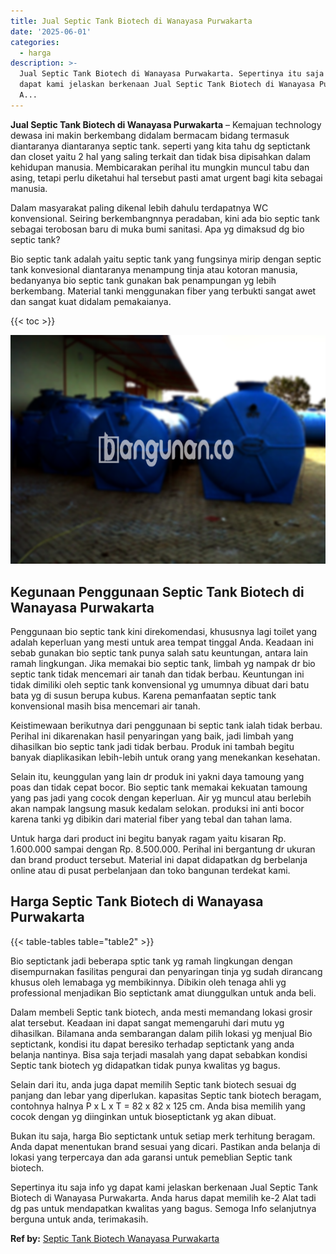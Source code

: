 ```yaml
---
title: Jual Septic Tank Biotech di Wanayasa Purwakarta
date: '2025-06-01'
categories:
  - harga
description: >-
  Jual Septic Tank Biotech di Wanayasa Purwakarta. Sepertinya itu saja info yg
  dapat kami jelaskan berkenaan Jual Septic Tank Biotech di Wanayasa Purwakarta.
  A...
---
```


**Jual Septic Tank Biotech di Wanayasa Purwakarta** – Kemajuan technology dewasa ini makin berkembang didalam bermacam bidang termasuk diantaranya diantaranya septic tank. seperti yang kita tahu dg septictank dan closet yaitu 2 hal yang saling terkait dan tidak bisa dipisahkan dalam kehidupan manusia. Membicarakan perihal itu mungkin muncul tabu dan asing, tetapi perlu diketahui hal tersebut pasti amat urgent bagi kita sebagai manusia.

Dalam masyarakat paling dikenal lebih dahulu terdapatnya WC konvensional. Seiring berkembangnnya peradaban, kini ada bio septic tank sebagai terobosan baru di muka bumi sanitasi. Apa yg dimaksud dg bio septic tank?

Bio septic tank adalah yaitu septic tank yang fungsinya mirip dengan septic tank konvesional diantaranya menampung tinja atau kotoran manusia, bedanyanya bio septic tank gunakan bak penampungan yg lebih berkembang. Material tanki menggunakan fiber yang terbukti sangat awet dan sangat kuat didalam pemakaianya.

{{< toc >}}

![Jual Septic Tank Biotech di Wanayasa Purwakarta](/images/jual-bio-septictank-39.png)

## Kegunaan Penggunaan Septic Tank Biotech di Wanayasa Purwakarta

Penggunaan bio septic tank kini direkomendasi, khususnya lagi toilet yang adalah keperluan yang mesti untuk area tempat tinggal Anda. Keadaan ini sebab gunakan bio septic tank punya salah satu keuntungan, antara lain ramah lingkungan. Jika memakai bio septic tank, limbah yg nampak dr bio septic tank tidak mencemari air tanah dan tidak berbau. Keuntungan ini tidak dimiliki oleh septic tank konvensional yg umumnya dibuat dari batu bata yg di susun berupa kubus. Karena pemanfaatan septic tank konvensional masih bisa mencemari air tanah.

Keistimewaan berikutnya dari penggunaan bi septic tank ialah tidak berbau. Perihal ini dikarenakan hasil penyaringan yang baik, jadi limbah yang dihasilkan bio septic tank jadi tidak berbau. Produk ini tambah begitu banyak diaplikasikan lebih-lebih untuk orang yang menekankan kesehatan.

Selain itu, keunggulan yang lain dr produk ini yakni daya tamoung yang poas dan tidak cepat bocor. Bio septic tank memakai kekuatan tamoung yang pas jadi yang cocok dengan keperluan. Air yg muncul atau berlebih akan nampak langsung masuk kedalam selokan. produksi ini anti bocor karena tanki yg dibikin dari material fiber yang tebal dan tahan lama.

Untuk harga dari product ini begitu banyak ragam yaitu kisaran Rp. 1.600.000 sampai dengan Rp. 8.500.000. Perihal ini bergantung dr ukuran dan brand product tersebut. Material ini dapat didapatkan dg berbelanja online atau di pusat perbelanjaan dan toko bangunan terdekat kami.

## Harga Septic Tank Biotech di Wanayasa Purwakarta

{{< table-tables table="table2" >}}

Bio septictank jadi beberapa sptic tank yg ramah lingkungan dengan disempurnakan fasilitas pengurai dan penyaringan tinja yg sudah dirancang khusus oleh lemabaga yg membikinnya. Dibikin oleh tenaga ahli yg professional menjadikan Bio septictank amat diunggulkan untuk anda beli.

Dalam membeli Septic tank biotech, anda mesti memandang lokasi grosir alat tersebut. Keadaan ini dapat sangat memengaruhi dari mutu yg dihasilkan. Bilamana anda sembarangan dalam pilih lokasi yg menjual Bio septictank, kondisi itu dapat beresiko terhadap septictank yang anda belanja nantinya. Bisa saja terjadi masalah yang dapat sebabkan kondisi Septic tank biotech yg didapatkan tidak punya kwalitas yg bagus.

Selain dari itu, anda juga dapat memilih Septic tank biotech sesuai dg panjang dan lebar yang diperlukan. kapasitas Septic tank biotech beragam, contohnya halnya P x L x T = 82 x 82 x 125 cm. Anda bisa memilih yang cocok dengan yg diinginkan untuk bioseptictank yg akan dibuat.

Bukan itu saja, harga Bio septictank untuk setiap merk terhitung beragam. Anda dapat menentukan brand sesuai yang dicari. Pastikan anda belanja di lokasi yang terpercaya dan ada garansi untuk pemeblian Septic tank biotech.

Sepertinya itu saja info yg dapat kami jelaskan berkenaan Jual Septic Tank Biotech di Wanayasa Purwakarta. Anda harus dapat memilih ke-2 Alat tadi dg pas untuk mendapatkan kwalitas yang bagus. Semoga Info selanjutnya berguna untuk anda, terimakasih.

**Ref by:** [Septic Tank Biotech Wanayasa Purwakarta](https://id.wikipedia.org/wiki/Septic)
